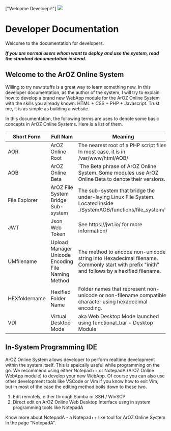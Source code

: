 ["Welcome Develoepr!"]
![](img/devdoc/banner.png)
# Developer Documentation
Welcome to the documentation for developers. 

***If you are normal users whom want to deploy and use the system, read the standard documentation instead.***

## Welcome to the ArOZ Online System
 Willing to try new stuffs is a great way to learn something new. In this developer documentation, as the author of the system, I will try to explain how to develop a brand new WebApp module for the ArOZ Online System with the skills you already known: HTML + CSS + PHP + Javascript. Trust me, it is as simple as building a website.
 
 In this documentation, the following terms are uses to denote some basic concepts in ArOZ Online Systems. Here is a list of them.
 
<table class="ts table">
<thead>
	<tr>
	<th>Short Form</th>
	<th>Full Nam</th>
	<th>Meaning</th>
	</tr>
</thead>
<tbody>
<tr>
<td>AOR</td>
<td>ArOZ Online Root</td>
<td>The nearest root of a PHP script files. In most case, it is in /var/www/html/AOB/</td>
</tr>
<tr>
<td>AOB</td>
<td>ArOZ Online Beta</td>
<td>`The Beta phrase of ArOZ Online System. Some modules use ArOZ Online Beta to denote their versions.</td>
</tr>
<tr>
<td>File Explorer</td>
<td>ArOZ File System Bridge Sub-system</td>
<td>The sub-system that bridge the under-laying Linux File System. Located inside ./SystemAOB/functions/file_system/*</td>
</tr>
<tr>
<td>JWT</td>
<td>Json Web Token</td>
<td>See https://jwt.io/ for more information/</td>
</tr>
<tr>
<td>UMfilename<br></td>
<td>Upload Manager Unicode Encoding File Naming Method</td>
<td>The method to encode non-unicode string into Hexadecimal filename. Commonly start with prefix "inith" and follows by a hexified filename.</td>
</tr>
<tr>
<td>HEXfoldername</td>
<td>Hexified Folder Name<br></td>
<td>Folder names that represent non-unicode or non-filename compatible character using hexadecimal encoding.</td>
</tr>
<tr>
<td>VDI</td>
<td>Virtual Desktop Mode</td>
<td>aka Web Desktop Mode launched using functional_bar + Desktop Module</td>
</tr>
</tbody>
</table>

## In-System Programming IDE
ArOZ Online System allows developer to perform realtime development within the system itself. This is speically useful while programming on the go.
We recommend using either Notepad++ or NotepadA (ArOZ Online WebApp module) to develop your new WebApp. Of course you can also use other development tools like VSCode or Vim if you know how to exit Vim, but in most of the case the editing method boils down to these two.

1. Edit remotely, either through Samba or SSH / WinSCP
2. Direct edit on ArOZ Online Web Desktop Interface usng in system programming tools like NotepadA

Know more about NotepadA - a Notepad++ like tool for ArOZ Online System in the page "NotepadA".




